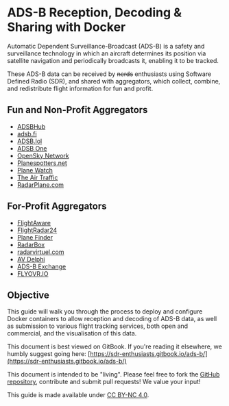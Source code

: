 # ADS-B Reception, Decoding & Sharing with Docker

Automatic Dependent Surveillance-Broadcast \(ADS-B\) is a safety and surveillance technology in which an aircraft determines its position via satellite navigation and periodically broadcasts it, enabling it to be tracked.

These ADS-B data can be received by ~~nerds~~ enthusiasts using Software Defined Radio \(SDR\), and shared with aggregators, which collect, combine, and redistribute flight information for fun and profit.

## Fun and Non-Profit Aggregators

* [ADSBHub](https://www.adsbhub.org)
* [adsb.fi](https://adsb.fi/)
* [ADSB.lol](https://adsb.lol/)
* [ADSB One](https://adsb.one/)
* [OpenSky Network](https://opensky-network.org/)
* [Planespotters.net](https://www.planespotters.net/)
* [Plane Watch](https://plane.watch/)
* [The Air Traffic](https://theairtraffic.com/)
* [RadarPlane.com](https://radarplane.com/)

## For-Profit Aggregators

* [FlightAware](https://flightaware.com/adsb/piaware/)
* [FlightRadar24](https://www.flightradar24.com/share-your-data)
* [Plane Finder](https://planefinder.net)
* [RadarBox](https://www.radarbox.com)
* [radarvirtuel.com](https://www.radarvirtuel.com)
* [AV Delphi](https://avdelphi.com)
* [ADS-B Exchange](https://adsbexchange.com)
* [FLYOVR.IO](https://flyovr.io/)

## Objective

This guide will walk you through the process to deploy and configure Docker containers to allow reception and decoding of ADS-B data, as well as submission to various flight tracking services, both open and commercial, and the visualisation of this data.

This document is best viewed on GitBook. If you're reading it elsewhere, we humbly suggest going here: [https://sdr-enthusiasts.gitbook.io/ads-b/](https://sdr-enthusiasts.gitbook.io/ads-b/)

This document is intended to be "living". Please feel free to fork the [GitHub repository](https://github.com/sdr-enthusiasts/gitbook-adsb-guide), contribute and submit pull requests! We value your input!

This guide is made available under [CC BY-NC 4.0](https://creativecommons.org/licenses/by-nc/4.0/).
